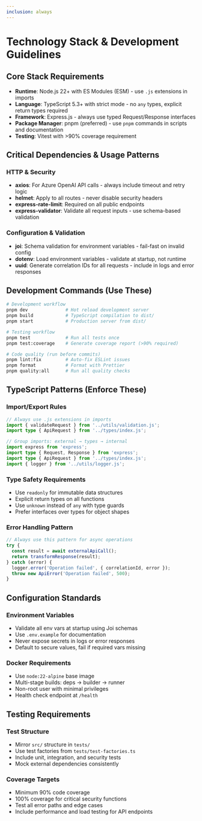 ```yaml
---
inclusion: always
---
```


# Technology Stack & Development Guidelines

## Core Stack Requirements

- **Runtime**: Node.js 22+ with ES Modules (ESM) - use `.js` extensions in imports
- **Language**: TypeScript 5.3+ with strict mode - no `any` types, explicit return types required
- **Framework**: Express.js - always use typed Request/Response interfaces
- **Package Manager**: pnpm (preferred) - use `pnpm` commands in scripts and documentation
- **Testing**: Vitest with >90% coverage requirement

## Critical Dependencies & Usage Patterns

### HTTP & Security

- **axios**: For Azure OpenAI API calls - always include timeout and retry logic
- **helmet**: Apply to all routes - never disable security headers
- **express-rate-limit**: Required on all public endpoints
- **express-validator**: Validate all request inputs - use schema-based validation

### Configuration & Validation

- **joi**: Schema validation for environment variables - fail-fast on invalid config
- **dotenv**: Load environment variables - validate at startup, not runtime
- **uuid**: Generate correlation IDs for all requests - include in logs and error responses

## Development Commands (Use These)

```bash
# Development workflow
pnpm dev              # Hot reload development server
pnpm build            # TypeScript compilation to dist/
pnpm start            # Production server from dist/

# Testing workflow
pnpm test             # Run all tests once
pnpm test:coverage    # Generate coverage report (>90% required)

# Code quality (run before commits)
pnpm lint:fix         # Auto-fix ESLint issues
pnpm format           # Format with Prettier
pnpm quality:all      # Run all quality checks
```

## TypeScript Patterns (Enforce These)

### Import/Export Rules

```typescript
// Always use .js extensions in imports
import { validateRequest } from '../utils/validation.js';
import type { ApiRequest } from '../types/index.js';

// Group imports: external → types → internal
import express from 'express';
import type { Request, Response } from 'express';
import type { ApiRequest } from '../types/index.js';
import { logger } from '../utils/logger.js';
```

### Type Safety Requirements

- Use `readonly` for immutable data structures
- Explicit return types on all functions
- Use `unknown` instead of `any` with type guards
- Prefer interfaces over types for object shapes

### Error Handling Pattern

```typescript
// Always use this pattern for async operations
try {
  const result = await externalApiCall();
  return transformResponse(result);
} catch (error) {
  logger.error('Operation failed', { correlationId, error });
  throw new ApiError('Operation failed', 500);
}
```

## Configuration Standards

### Environment Variables

- Validate all env vars at startup using Joi schemas
- Use `.env.example` for documentation
- Never expose secrets in logs or error responses
- Default to secure values, fail if required vars missing

### Docker Requirements

- Use `node:22-alpine` base image
- Multi-stage builds: deps → builder → runner
- Non-root user with minimal privileges
- Health check endpoint at `/health`

## Testing Requirements

### Test Structure

- Mirror `src/` structure in `tests/`
- Use test factories from `tests/test-factories.ts`
- Include unit, integration, and security tests
- Mock external dependencies consistently

### Coverage Targets

- Minimum 90% code coverage
- 100% coverage for critical security functions
- Test all error paths and edge cases
- Include performance and load testing for API endpoints
